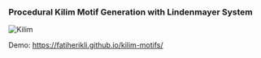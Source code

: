 ### Procedural Kilim Motif Generation with Lindenmayer System

![Kilim](http://gifyu.com/images/kilim2.gif)

Demo: https://fatiherikli.github.io/kilim-motifs/


